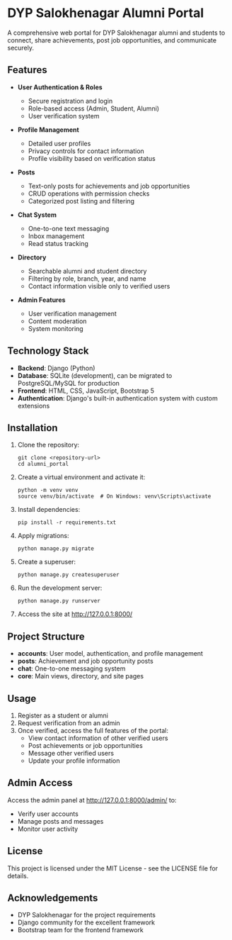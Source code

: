 # DYP Salokhenagar Alumni Portal

A comprehensive web portal for DYP Salokhenagar alumni and students to connect, share achievements, post job opportunities, and communicate securely.

## Features

- **User Authentication & Roles**
  - Secure registration and login
  - Role-based access (Admin, Student, Alumni)
  - User verification system

- **Profile Management**
  - Detailed user profiles
  - Privacy controls for contact information
  - Profile visibility based on verification status

- **Posts**
  - Text-only posts for achievements and job opportunities
  - CRUD operations with permission checks
  - Categorized post listing and filtering

- **Chat System**
  - One-to-one text messaging
  - Inbox management
  - Read status tracking

- **Directory**
  - Searchable alumni and student directory
  - Filtering by role, branch, year, and name
  - Contact information visible only to verified users

- **Admin Features**
  - User verification management
  - Content moderation
  - System monitoring

## Technology Stack

- **Backend**: Django (Python)
- **Database**: SQLite (development), can be migrated to PostgreSQL/MySQL for production
- **Frontend**: HTML, CSS, JavaScript, Bootstrap 5
- **Authentication**: Django's built-in authentication system with custom extensions

## Installation

1. Clone the repository:
   ```
   git clone <repository-url>
   cd alumni_portal
   ```

2. Create a virtual environment and activate it:
   ```
   python -m venv venv
   source venv/bin/activate  # On Windows: venv\Scripts\activate
   ```

3. Install dependencies:
   ```
   pip install -r requirements.txt
   ```

4. Apply migrations:
   ```
   python manage.py migrate
   ```

5. Create a superuser:
   ```
   python manage.py createsuperuser
   ```

6. Run the development server:
   ```
   python manage.py runserver
   ```

7. Access the site at http://127.0.0.1:8000/

## Project Structure

- **accounts**: User model, authentication, and profile management
- **posts**: Achievement and job opportunity posts
- **chat**: One-to-one messaging system
- **core**: Main views, directory, and site pages

## Usage

1. Register as a student or alumni
2. Request verification from an admin
3. Once verified, access the full features of the portal:
   - View contact information of other verified users
   - Post achievements or job opportunities
   - Message other verified users
   - Update your profile information

## Admin Access

Access the admin panel at http://127.0.0.1:8000/admin/ to:
- Verify user accounts
- Manage posts and messages
- Monitor user activity

## License

This project is licensed under the MIT License - see the LICENSE file for details.

## Acknowledgements

- DYP Salokhenagar for the project requirements
- Django community for the excellent framework
- Bootstrap team for the frontend framework
